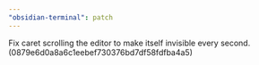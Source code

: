 ```yaml
---
"obsidian-terminal": patch
---
```


Fix caret scrolling the editor to make itself invisible every second. (0879e6d0a8a6c1eebef730376bd7df58fdfba4a5)
